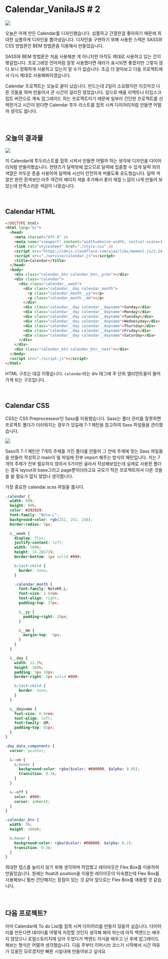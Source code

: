 # Calendar_VanilaJS # 2

![](./image/calendar_2_1.png)

오늘은 어제 만든 Calendar를 디자인했습니다. 심플하고 간결한걸 좋아하기 때문에 최대한 심플하게 디자인을 뽑아냈습니다. 디자인을 구현하기 위해 사용한 스택은 SASS와 CSS 방법론인 BEM 방법론을 이용해서 만들었습니다.

SASS와 BEM 방법론은 처음 사용해본 게 아니지만 아직도 제대로 사용하고 있는 건지 헷갈립니다. 프로그래밍 언어처럼 잘못 사용했다면 에러가 표시되면 좋겠지만 그렇지 않다 보니 정확하게 사용하고 있는지 알 수가 없습니다. 조금 더 알아보고 다음 프로젝트에서 다시 제대로 사용해봐야겠습니다.

Calendar 프로젝트는 오늘로 끝이 났습니다. 만드는데 2일이 소요됐지만 이것저것 다른 것들을 하며 만들어서 큰 시간이 걸리진 않았습니다. 앞으로 배울 리액트나 타입스크립트 버전으로 계속 업그레이드 하는 프로젝트이기 때문에 일부러 간단한 프로젝트를 선택한거고 시간이 된다면 Calendar 투두 리스트를 접목 시켜 다이어리처럼 만들면 어떨까 생각도 듭니다.

<br /> 
 
## 오늘의 결과물

![](./image/calendar_2_2.gif)

이 Calendar에 투두리스트를 접목 시켜서 만들면 어떨까 하는 생각에 디자인을 다이어리처럼 만들어봤습니다. 컨텐츠가 달력밖에 없으므로 달력에 집중할 수 있게 달력 외의 색깔은 어두운 톤을 사용하여 달력에 시선이 안전하게 머물도록 유도했습니다. 달력 색깔은 완전 흰색보단 아주 약간의 베이지 색을 추가해서 종이 재질 느낌이 나게 만들어 보았는데 만족스러운 색감이 나왔습니다.

<br /> 
 
## Calendar HTML

```html
<!DOCTYPE html>
<html lang="kr">
  <head>
    <meta charset="UTF-8" />
    <meta name="viewport" content="width=device-width, initial-scale=1.0" />
    <link rel="stylesheet" href="./style.css" />
    <script src="https://cdnjs.cloudflare.com/ajax/libs/moment.js/2.24.0/moment.min.js"></script>
    <script src="./service/calendar.js"></script>
    <title>Calendar</title>
  </head>
  <body>
    <div class="calendar_btn calendar_btn__prev"></div>
    <div class="calendar">
      <div class="calendar__week">
        <div class="calendar__day calendar_month">
          <p class="calendar_month__yy"></p>
          <p class="calendar_month__mm"></p>
        </div>
        <div class="calendar__day calendar__dayname">Sunday</div>
        <div class="calendar__day calendar__dayname">Monday</div>
        <div class="calendar__day calendar__dayname">Tuesday</div>
        <div class="calendar__day calendar__dayname">Wednesyday</div>
        <div class="calendar__day calendar__dayname">Thursday</div>
        <div class="calendar__day calendar__dayname">Friday</div>
        <div class="calendar__day calendar__dayname">Saturday</div>
      </div>
    </div>
    <div class="calendar_btn calendar_btn__next"></div>
  </body>
  <script src="./script.js"></script>
</html>
```

HTML 구조는 대강 이렇습니다. `calendar`라는 div 태그에 주 단위 엘리먼트들이 들어가게 되는 구조입니다.

<br /> 
 
## Calendar CSS

CSS는 CSS Preprocesseor인 Sass를 이용했습니다. Sass는 폴더 관리를 잘못하면 프로젝트 폴더가 더러워지는 경우가 있길래 7-1 패턴을 참고하여 Sass 파일들을 관리했습니다.

![](./image/calendar_2_3.png)

Sass의 7-1 패턴은 7개의 주제를 가진 폴더를 만들어 그 안에 주제에 맞는 Sass 파일들을 만들어 작성하고 main이 될 파일에 전부 import 해주는 방식의 패턴입니다. 저는 7개의 주제가 전부 필요하지 않아서 5가지만 골라서 작성해보았는데 실제로 사용한 폴더는 결국 layout과 base그리고 page뿐이더라고요 규모가 작은 프로젝트여서 다른 것들을 쓸 필요가 없지 않았나 생각합니다.

가장 중요한 calendar.scss 파일을 봅시다.

```scss
.calendar {
  width: 80%;
  height: 90%;
  color: #292929;
  font-family: "Noto-L";
  background-color: rgb(252, 251, 248);
  border-radius: 5px;

  &__week {
    display: flex;
    justify-content: left;
    width: 100%;
    height: 14.28571%;
    border-bottom: 1px solid #999;

    &:last-child {
      border: none;
    }

    .calendar_month {
      font-family: NotoKR_L;
      font-size: 1.6rem;
      text-align: right;
      padding-top: 37px;

      &__yy {
        padding-right: 20px;
      }

      &__mm {
        margin-top: -5px;
      }
    }
  }

  &__day {
    width: 12.5%;
    height: 100%;
    padding: 5px 10px;
    border-right: 1px solid #999;

    &:last-child {
      border: none;
    }
  }

  &__dayname {
    font-size: 0.9rem;
    text-align: left;
    font-family: QM;
    padding-top: 85px;
  }
}

.day_data_components {
  cursor: pointer;

  &--on {
    &:hover {
      background-color: rgba($color: #000000, $alpha: 0.05);
      transition: 0.3s;
    }
  }

  &--off {
    color: #999;
    cursor: inherit;
  }
}

.calendar_btn {
  width: 5%;
  height: 100vh;

  &:hover {
    background-color: rgba($color: #000000, $alpha: 0.2);
    transition: 0.3s;
  }
}
```

최대한 뎁스를 늘리지 않기 위해 생각하며 작업했고 레이아웃은 Flex Box를 이용하여 만들었습니다. 원래는 float과 position을 이용한 레이아웃이 익숙했는데 Flex Box를 사용해보니 훨씬 간단해지는 장점이 있는 것 같아 앞으로는 Flex Box를 애용할 것 같습니다.

<br /> 
 
## 다음 프로젝트?

아마 Calendar에 To do List를 접목 시켜 다이어리를 만들지 않을까 싶습니다. 다이어리를 만든다면 데이터를 어떻게 저장할 것인지 생각해 봐야 하는데 아직 백엔드는 배우지 않았으니 로컬스토리지에 담아 두었다가 백엔드 지식을 배우고 난 후에 업그레이드 해보는 형식은 어떨까 생각했습니다. 다음 주부터 이머시브 코스가 시작해서 시간 여유가 있을진 모르겠지만 빠른 시일내에 만들어보고 싶네요
